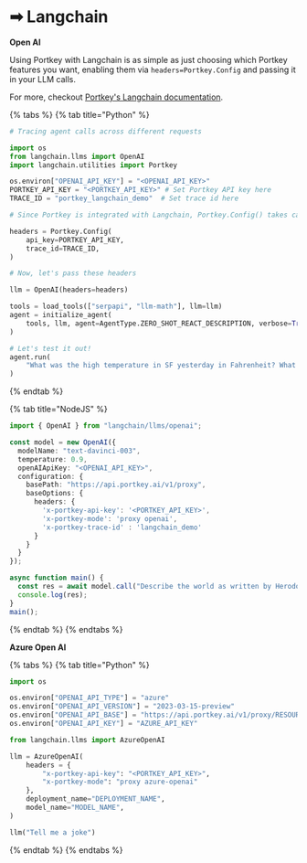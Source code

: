 # ➡ Langchain

**Open AI**

Using Portkey with Langchain is as simple as just choosing which Portkey features you want, enabling them via `headers=Portkey.Config` and passing it in your LLM calls.&#x20;

For more, checkout [Portkey's Langchain documentation](https://python.langchain.com/docs/ecosystem/integrations/portkey/).

{% tabs %}
{% tab title="Python" %}
```python
# Tracing agent calls across different requests

import os
from langchain.llms import OpenAI
import langchain.utilities import Portkey

os.environ["OPENAI_API_KEY"] = "<OPENAI_API_KEY>"
PORTKEY_API_KEY = "<PORTKEY_API_KEY>" # Set Portkey API key here
TRACE_ID = "portkey_langchain_demo"  # Set trace id here

# Since Portkey is integrated with Langchain, Portkey.Config() takes care of defining headers

headers = Portkey.Config(
    api_key=PORTKEY_API_KEY,
    trace_id=TRACE_ID,
)

# Now, let's pass these headers

llm = OpenAI(headers=headers)

tools = load_tools(["serpapi", "llm-math"], llm=llm)
agent = initialize_agent(
    tools, llm, agent=AgentType.ZERO_SHOT_REACT_DESCRIPTION, verbose=True
)

# Let's test it out!
agent.run(
    "What was the high temperature in SF yesterday in Fahrenheit? What is that number raised to the .023 power?"
)
```
{% endtab %}

{% tab title="NodeJS" %}
```typescript
import { OpenAI } from "langchain/llms/openai";

const model = new OpenAI({
  modelName: "text-davinci-003", 
  temperature: 0.9,
  openAIApiKey: "<OPENAI_API_KEY>",
  configuration: {
    basePath: "https://api.portkey.ai/v1/proxy",
    baseOptions: {
      headers: {
        'x-portkey-api-key': '<PORTKEY_API_KEY>',
        'x-portkey-mode': 'proxy openai',
        'x-portkey-trace-id' : 'langchain_demo'
      }
    }
  }
});

async function main() {
  const res = await model.call("Describe the world as written by Herodotus.");
  console.log(res);
}
main();
```
{% endtab %}
{% endtabs %}

**Azure Open AI**

{% tabs %}
{% tab title="Python" %}
```python
import os

os.environ["OPENAI_API_TYPE"] = "azure"
os.environ["OPENAI_API_VERSION"] = "2023-03-15-preview"
os.environ["OPENAI_API_BASE"] = "https://api.portkey.ai/v1/proxy/RESOURCE_NAME.openai.azure.com/"
os.environ["OPENAI_API_KEY"] = "AZURE_API_KEY"

from langchain.llms import AzureOpenAI

llm = AzureOpenAI(
    headers = {
        "x-portkey-api-key": "<PORTKEY_API_KEY>",
        "x-portkey-mode": "proxy azure-openai"
    },
    deployment_name="DEPLOYMENT_NAME",
    model_name="MODEL_NAME",
)

llm("Tell me a joke")
```
{% endtab %}
{% endtabs %}
